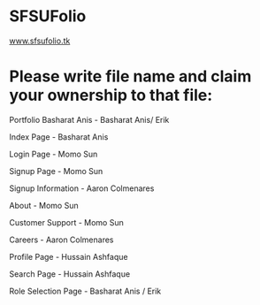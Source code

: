 # SFSUFolio

www.sfsufolio.tk

# Please write file name and claim your ownership to that file:

Portfolio Basharat Anis - Basharat Anis/ Erik

Index Page - Basharat Anis

Login Page - Momo Sun

Signup Page - Momo Sun

Signup Information - Aaron Colmenares

About - Momo Sun

Customer Support - Momo Sun

Careers - Aaron Colmenares

Profile Page - Hussain Ashfaque

Search Page - Hussain Ashfaque

Role Selection Page - Basharat Anis / Erik
